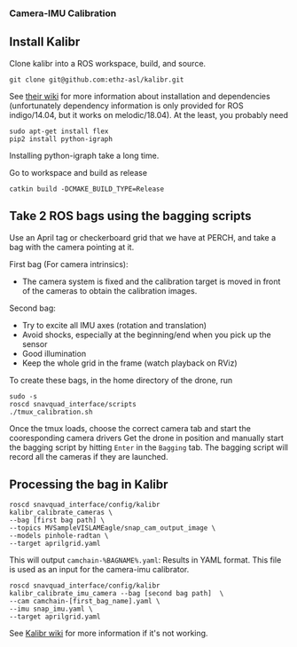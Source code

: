 ### Camera-IMU Calibration

## Install Kalibr

Clone kalibr into a ROS workspace, build, and source.

```
git clone git@github.com:ethz-asl/kalibr.git
```

See [their wiki](https://github.com/ethz-asl/kalibr/wiki/installation) for more information about installation and dependencies (unfortunately dependency information is only provided for ROS indigo/14.04, but it works on melodic/18.04).
At the least, you probably need

```
sudo apt-get install flex
pip2 install python-igraph
```

Installing python-igraph take a long time.

Go to workspace and build as release

```
catkin build -DCMAKE_BUILD_TYPE=Release
```

## Take 2 ROS bags using the bagging scripts

Use an April tag or checkerboard grid that we have at PERCH, and take a bag with the camera pointing at it.

First bag (For camera intrinsics):

- The camera system is fixed and the calibration target is moved in front of the cameras to obtain the calibration images.

Second bag:

- Try to excite all IMU axes (rotation and translation)
- Avoid shocks, especially at the beginning/end when you pick up the sensor
- Good illumination
- Keep the whole grid in the frame (watch playback on RViz)

To create these bags, in the home directory of the drone, run

```
sudo -s
roscd snavquad_interface/scripts
./tmux_calibration.sh
```

Once the tmux loads, choose the correct camera tab and start the cooresponding camera drivers
Get the drone in position and manually start the bagging script by hitting `Enter` in the `Bagging` tab. The bagging script will record all the cameras if they are launched.

## Processing the bag in Kalibr

```
roscd snavquad_interface/config/kalibr
kalibr_calibrate_cameras \
--bag [first bag path] \
--topics MVSampleVISLAMEagle/snap_cam_output_image \
--models pinhole-radtan \
--target aprilgrid.yaml
```

This will output `camchain-%BAGNAME%.yaml`: Results in YAML format. This file is used as an input for the camera-imu calibrator.

```
roscd snavquad_interface/config/kalibr
kalibr_calibrate_imu_camera --bag [second bag path]  \
--cam camchain-[first_bag_name].yaml \
--imu snap_imu.yaml \
--target aprilgrid.yaml
```

See [Kalibr wiki](https://github.com/ethz-asl/kalibr/wiki/camera-imu-calibration#calibration-target) for more information if it's not working.
